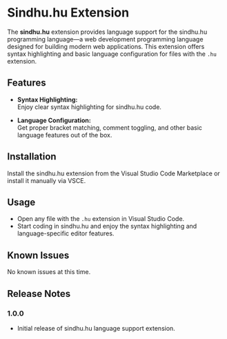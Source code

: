 # Sindhu.hu Extension

The **sindhu.hu** extension provides language support for the sindhu.hu programming language—a web development programming language designed for building modern web applications. This extension offers syntax highlighting and basic language configuration for files with the `.hu` extension.

## Features

- **Syntax Highlighting:**  
  Enjoy clear syntax highlighting for sindhu.hu code.
  
- **Language Configuration:**  
  Get proper bracket matching, comment toggling, and other basic language features out of the box.

## Installation

Install the sindhu.hu extension from the Visual Studio Code Marketplace or install it manually via VSCE.

## Usage

- Open any file with the `.hu` extension in Visual Studio Code.
- Start coding in sindhu.hu and enjoy the syntax highlighting and language-specific editor features.

## Known Issues

No known issues at this time.

## Release Notes

### 1.0.0

- Initial release of sindhu.hu language support extension.

